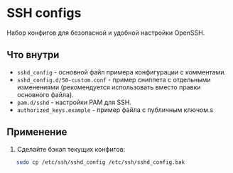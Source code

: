 # SSH configs

Набор конфигов для безопасной и удобной настройки OpenSSH.

## Что внутри
- `sshd_config` - основной файл примера конфигурации с комментами.
- `sshd_config.d/50-custom.conf` -  пример сниппета с отдельными изменениями (рекомендуется использовать вместо правки основного файла).
- `pam.d/sshd` - настройки PAM для SSH.
- `authorized_keys.example` - пример файла с публичным ключом.s

## Применение
1. Сделайте бэкап текущих конфигов:
```bash
   sudo cp /etc/ssh/sshd_config /etc/ssh/sshd_config.bak
```
